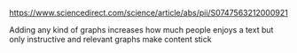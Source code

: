 https://www.sciencedirect.com/science/article/abs/pii/S0747563212000921

Adding any kind of graphs increases how much people enjoys a text but only instructive and relevant graphs make content stick